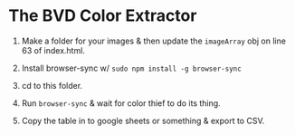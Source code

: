 # The BVD Color Extractor

1. Make a folder for your images & then update the `imageArray` obj on line 63 of index.html.

2. Install browser-sync w/ `sudo npm install -g browser-sync`

3. cd to this folder.

4. Run `browser-sync` & wait for color thief to do its thing.

5. Copy the table in to google sheets or something & export to CSV.
